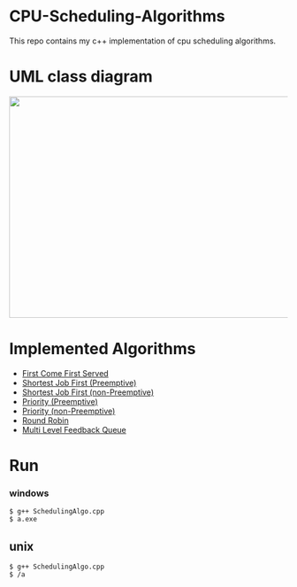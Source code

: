 # CPU-Scheduling-Algorithms
This repo contains my c++ implementation of cpu scheduling algorithms.

# UML class diagram

<img src="https://user-images.githubusercontent.com/43814196/136832612-ecf20334-f47a-476a-832c-adc5f85d8055.png" width="900" height="400" />

# Implemented Algorithms
- [First Come First Served](https://github.com/abidKiller/Cpu-Scheduling-Algorithms/blob/5f34f226d8b07543f3469c3d5b249d299893a763/SchedulingAlgo.cpp#L86)
- [Shortest Job First (Preemptive)](https://github.com/abidKiller/Cpu-Scheduling-Algorithms/blob/5f34f226d8b07543f3469c3d5b249d299893a763/SchedulingAlgo.cpp#L117)
- [Shortest Job First (non-Preemptive)](https://github.com/abidKiller/Cpu-Scheduling-Algorithms/blob/5f34f226d8b07543f3469c3d5b249d299893a763/SchedulingAlgo.cpp#L169)
- [Priority (Preemptive)](https://github.com/abidKiller/Cpu-Scheduling-Algorithms/blob/5f34f226d8b07543f3469c3d5b249d299893a763/SchedulingAlgo.cpp#L219)
- [Priority (non-Preemptive)](https://github.com/abidKiller/Cpu-Scheduling-Algorithms/blob/5f34f226d8b07543f3469c3d5b249d299893a763/SchedulingAlgo.cpp#L272)
- [Round Robin](https://github.com/abidKiller/Cpu-Scheduling-Algorithms/blob/5f34f226d8b07543f3469c3d5b249d299893a763/SchedulingAlgo.cpp#L315)
- [Multi Level Feedback Queue](https://github.com/abidKiller/Cpu-Scheduling-Algorithms/blob/5f34f226d8b07543f3469c3d5b249d299893a763/SchedulingAlgo.cpp#L356)


# Run
### windows
```
$ g++ SchedulingAlgo.cpp 
$ a.exe
```

## unix
```
$ g++ SchedulingAlgo.cpp 
$ /a

```
